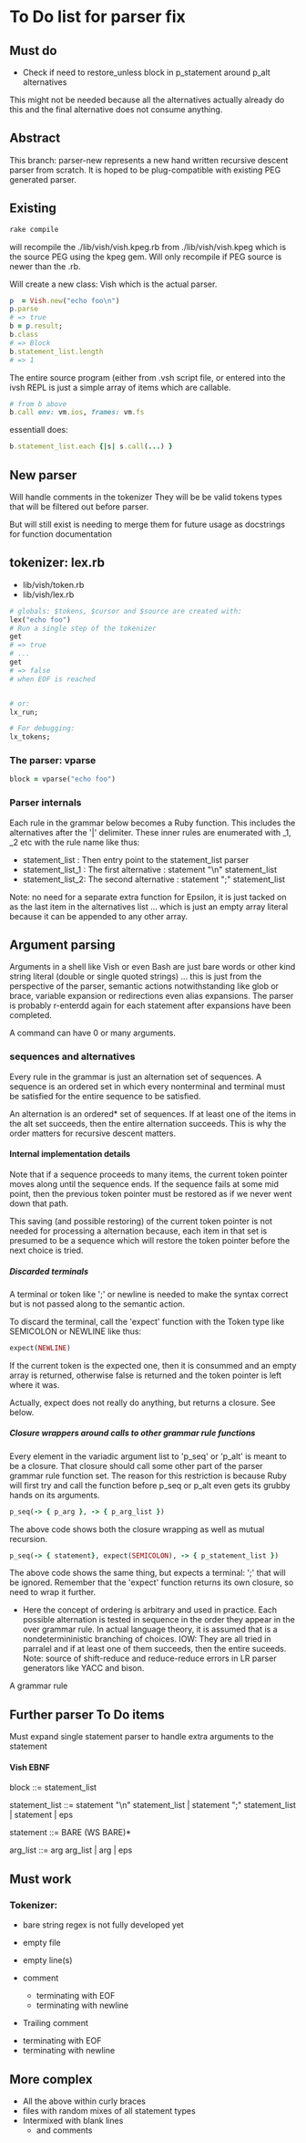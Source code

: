# To Do list for parser fix

## Must do

- Check if need to restore_unless block in p_statement around p_alt alternatives

This might not be needed because all the alternatives actually already do this
and the final alternative does not consume anything.

## Abstract

This branch: parser-new represents a new hand written  recursive descent parser
from scratch. It is hoped to be plug-compatible with existing PEG generated parser.

## Existing

```bash
rake compile
````

will recompile  the ./lib/vish/vish.kpeg.rb from ./lib/vish/vish.kpeg which is the source PEG
using the kpeg gem.  Will only recompile if PEG source is newer than the .rb.

Will create a new class: Vish which is the actual parser.

```ruby
p  = Vish.new("echo foo\n")
p.parse
# => true
b = p.result;
b.class
# => Block
b.statement_list.length
# => 1
```

The entire source program (either from .vsh script file, or entered into the ivsh REPL
is just a simple array of items which are callable.

```ruby
# from b above
b.call env: vm.ios, frames: vm.fs
````

essentiall does:

````ruby
b.statement_list.each {|s| s.call(...) }
````



## New parser

Will handle comments in the tokenizer
They will be be valid tokens types that will be filtered out before parser.

But will still exist is needing to merge them for future usage as docstrings for function documentation



## tokenizer: lex.rb

- lib/vish/token.rb
- lib/vish/lex.rb

```ruby
# globals: $tokens, $cursor and $source are created with:
lex("echo foo")
# Run a single step of the tokenizer
get
# => true
# ...
get
# => false
# when EOF is reached


# or:
lx_run;

# For debugging:
lx_tokens;
```



### The parser: vparse

````ruby
block = vparse("echo foo")
````


### Parser internals

Each rule in the grammar below becomes a Ruby function.
This includes  the alternatives after the '|' delimiter.
These inner rules are enumerated with _1, _2 etc with the rule name like thus:

- statement_list : Then entry point to the statement_list parser
- statement_list_1 : The first alternative : statement "\n" statement_list
- statement_list_2: The second alternative : statement ";" statement_list

Note: no need for a separate extra function for Epsilon, it is just tacked on as the last item in the alternatives list
... which is just an empty array literal because it can be appended to any other array.



## Argument parsing

Arguments in a shell like Vish or even Bash are just bare words or other kind
string literal (double or single quoted strings)
... this is just from the perspective of the parser, semantic actions notwithstanding
like glob or brace, variable expansion or redirections even alias expansions.
The parser is probably r-enterdd  again for each statement after expansions have
been completed.

A command can have 0 or many arguments.




### sequences and alternatives

Every rule in the grammar is just an alternation set of sequences.
A sequence is an ordered set in which every nonterminal and terminal must be
satisfied for the entire sequence to be satisfied.

An alternation is an ordered* set of sequences.
If at least one of the items in the alt set succeeds, then the entire alternation succeeds.
This is why the order matters for recursive descent matters.


#### Internal implementation details

Note that if a sequence proceeds to many items, the current token pointer
moves along until the sequence ends. If the sequence fails at some mid point,
then the previous token pointer must be restored as if we never went down that path.

This saving (and possible restoring) of the current token pointer
is not needed for processing a alternation because, each item in that set
is presumed to be a sequence which will restore the token pointer before the next
choice is tried.

##### Discarded terminals

A terminal or token like ';' or newline is needed to make the syntax correct
but is not passed along to the semantic action.

To discard the terminal, call the 'expect' function with the Token type
like SEMICOLON or NEWLINE like thus:

```ruby
expect(NEWLINE)
```

If the current token is the expected one, then it is consummed and an empty
array is returned, otherwise false is returned and the token pointer is left where it was.

Actually, expect does not really do anything, but returns a closure. See below.

##### Closure wrappers around calls to other grammar rule functions

Every element in the variadic argument list to 'p_seq' or 'p_alt' is meant
to be a closure. That closure should call some other part of the parser
grammar rule function set. The reason for this restriction is because Ruby will first
try and call the function before p_seq or p_alt even gets its grubby hands on
its arguments.

```ruby
p_seq(-> { p_arg }, -> { p_arg_list })
```

The above code shows  both the closure wrapping as well as mutual recursion.

```ruby
p_seq(-> { statement}, expect(SEMICOLON), -> { p_statement_list })
````

The above code shows the same thing, but expects a terminal: ';' that will be
ignored. Remember that the 'expect' function returns its own closure, so need to wrap it further.


* Here the concept of ordering is arbitrary and used in practice.
Each possible alternation is tested in sequence in the order they appear in the over grammar rule.
In actual language theory, it is assumed that is a nondetermininistic branching of choices.
IOW: They are all tried in parralel and if at least one of them succeeds, then the entire suceeds.
Note: source of shift-reduce and reduce-reduce  errors in LR parser generators like YACC and bison.

A grammar rule

## Further parser To Do items

Must expand single statement parser to handle extra  arguments to the statement
#### Vish EBNF

block ::= statement_list

statement_list ::= statement "\n" statement_list
               | statement ";" statement_list
               | statement
               | eps

statement ::= BARE (WS BARE)*

arg_list  ::= arg arg_list
          | arg
          | eps


## Must work

### Tokenizer:

- bare string regex is not fully developed yet

- empty file
- empty line(s)
- comment
  * terminating with EOF
  * terminating with newline
-  Trailing comment
  * terminating with EOF
  * terminating with newline


## More complex

- All the above within curly braces
- files with random mixes of all statement types
- Intermixed with blank lines
  * and comments


